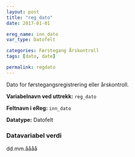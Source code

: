 ```yaml
---
layout: post
title: "reg_dato"
date: 2017-01-01 

ereg_name: inn_dato
var_type: Datofelt

categories: Førstegang Årskontroll
tags: [dato, date]

permalink: regdato
---
```


Dato for førstegangsregistrering eller årskontroll.

**Variabelnavn ved uttrekk:** `reg_dato`

**Feltnavn i eReg:** `inn_dato`

**Datatype:** Datofelt

### Datavariabel verdi

dd.mm.åååå
